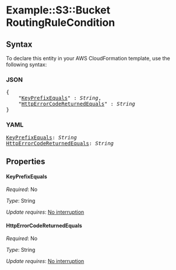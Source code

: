 # Example::S3::Bucket RoutingRuleCondition

## Syntax

To declare this entity in your AWS CloudFormation template, use the following syntax:

### JSON

<pre>
{
    "<a href="#keyprefixequals" title="KeyPrefixEquals">KeyPrefixEquals</a>" : <i>String</i>,
    "<a href="#httperrorcodereturnedequals" title="HttpErrorCodeReturnedEquals">HttpErrorCodeReturnedEquals</a>" : <i>String</i>
}
</pre>

### YAML

<pre>
<a href="#keyprefixequals" title="KeyPrefixEquals">KeyPrefixEquals</a>: <i>String</i>
<a href="#httperrorcodereturnedequals" title="HttpErrorCodeReturnedEquals">HttpErrorCodeReturnedEquals</a>: <i>String</i>
</pre>

## Properties

#### KeyPrefixEquals

_Required_: No

_Type_: String

_Update requires_: [No interruption](https://docs.aws.amazon.com/AWSCloudFormation/latest/UserGuide/using-cfn-updating-stacks-update-behaviors.html#update-no-interrupt)

#### HttpErrorCodeReturnedEquals

_Required_: No

_Type_: String

_Update requires_: [No interruption](https://docs.aws.amazon.com/AWSCloudFormation/latest/UserGuide/using-cfn-updating-stacks-update-behaviors.html#update-no-interrupt)

